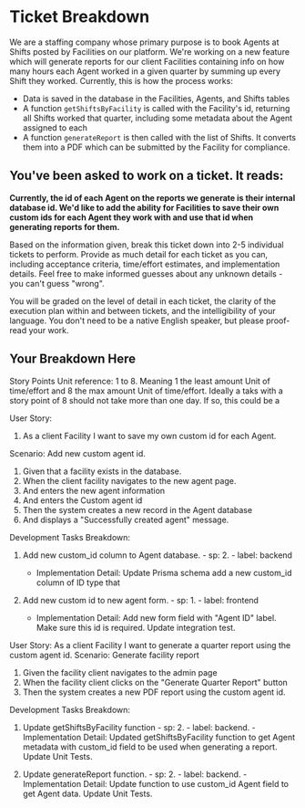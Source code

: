 # Ticket Breakdown

We are a staffing company whose primary purpose is to book Agents at Shifts
posted by Facilities on our platform. We're working on a new feature which will
generate reports for our client Facilities containing info on how many hours
each Agent worked in a given quarter by summing up every Shift they worked.
Currently, this is how the process works:

- Data is saved in the database in the Facilities, Agents, and Shifts tables
- A function `getShiftsByFacility` is called with the Facility's id, returning
  all Shifts worked that quarter, including some metadata about the Agent
  assigned to each
- A function `generateReport` is then called with the list of Shifts. It
  converts them into a PDF which can be submitted by the Facility for
  compliance.

## You've been asked to work on a ticket. It reads:

**Currently, the id of each Agent on the reports we generate is their internal
database id. We'd like to add the ability for Facilities to save their own
custom ids for each Agent they work with and use that id when generating reports
for them.**

Based on the information given, break this ticket down into 2-5 individual
tickets to perform. Provide as much detail for each ticket as you can, including
acceptance criteria, time/effort estimates, and implementation details. Feel
free to make informed guesses about any unknown details - you can't guess
"wrong".

You will be graded on the level of detail in each ticket, the clarity of the
execution plan within and between tickets, and the intelligibility of your
language. You don't need to be a native English speaker, but please proof-read
your work.

## Your Breakdown Here

Story Points Unit reference: 1 to 8. Meaning 1 the least amount Unit of
time/effort and 8 the max amount Unit of time/effort. Ideally a taks with a
story point of 8 should not take more than one day. If so, this could be a

User Story:

1. As a client Facility I want to save my own custom id for each Agent.

Scenario: Add new custom agent id.

1. Given that a facility exists in the database.
2. When the client facility navigates to the new agent page.
3. And enters the new agent information
4. And enters the Custom agent id
5. Then the system creates a new record in the Agent database
6. And displays a "Successfully created agent" message.

Development Tasks Breakdown:

1. Add new custom_id column to Agent database. - sp: 2. - label: backend
   - Implementation Detail: Update Prisma schema add a new custom_id column of ID
   type that

2. Add new custom id to new agent form. - sp: 1. - label: frontend
   - Implementation Detail: Add new form field with "Agent ID" label. Make sure
   this id is required. Update integration test.

User Story: As a client Facility I want to generate a quarter report using the
custom agent id. Scenario: Generate facility report

1. Given the facility client navigates to the admin page
2. When the facility client clicks on the "Generate Quarter Report" button
3. Then the system creates a new PDF report using the custom agent id.

Development Tasks Breakdown:

1. Update getShiftsByFacility function - sp: 2. - label: backend. - Implementation
   Detail: Updated getShiftsByFacility function to get Agent metadata with
   custom_id field to be used when generating a report. Update Unit Tests.

2. Update generateReport function. - sp: 2. - label: backend. - Implementation
   Detail: Update function to use custom_id Agent field to get Agent data.
   Update Unit Tests.
